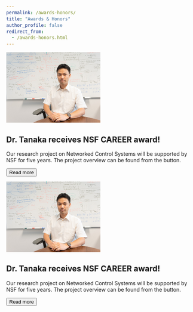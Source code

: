 ```yaml
---
permalink: /awards-honors/
title: "Awards & Honors"
author_profile: false
redirect_from: 
  - /awards-honors.html
---
```


<img src="/images/takashi-tanaka-whiteboard.jpg#left" width="50%">

Dr. Tanaka receives NSF CAREER award!
---

Our research project on Networked Control Systems will be supported by NSF for five years. The project overview can be found from the button.

<button onclick="location.href='https://www.ae.utexas.edu/news/takashi-tanaka-wins-nsf-career-award-to-tackle-challenges-of-network-control-systems'">Read more</button>

<img src="/images/takashi-tanaka-whiteboard.jpg#left" width="50%">

Dr. Tanaka receives NSF CAREER award!
---

Our research project on Networked Control Systems will be supported by NSF for five years. The project overview can be found from the button.

<button onclick="location.href='https://www.ae.utexas.edu/news/takashi-tanaka-wins-nsf-career-award-to-tackle-challenges-of-network-control-systems'">Read more</button>